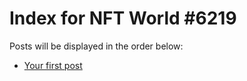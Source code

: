 # Index for NFT World #6219
Posts will be displayed in the order below:

- [Your first post](./001-first.md)

